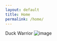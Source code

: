 ```yaml
---
layout: default
title: Home
permalink: /home/
---
```


Duck Warrior
![image](cameronsjlevine.github.io/_images/duckWarrior.jpg "duckWarrior.jpg")
